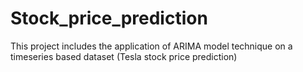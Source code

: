 # Stock_price_prediction
This project includes the application of ARIMA model technique on a timeseries based dataset (Tesla stock price prediction)
